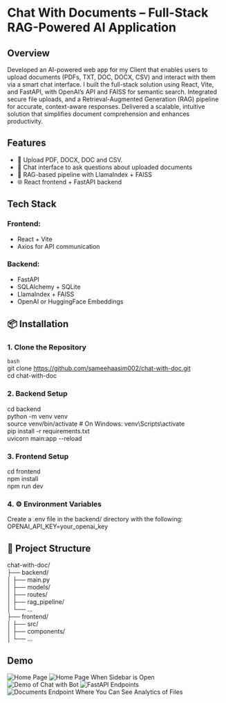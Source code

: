 # Chat With Documents – Full-Stack RAG-Powered AI Application
## Overview

Developed an AI-powered web app for my Client that enables users to upload documents (PDFs, TXT, DOC, DOCX, CSV) and interact with them via a smart chat interface. I built the full-stack solution using React, Vite, and FastAPI, with OpenAI’s API and FAISS for semantic search. Integrated secure file uploads, and a Retrieval-Augmented Generation (RAG) pipeline for accurate, context-aware responses. Delivered a scalable, intuitive solution that simplifies document comprehension and enhances productivity.

## Features
- 📁 Upload PDF, DOCX, DOC and CSV.
- 💬 Chat interface to ask questions about uploaded documents
- 🧠 RAG-based pipeline with LlamaIndex + FAISS
- 🌐 React frontend + FastAPI backend

## Tech Stack
### Frontend: 
- React + Vite
- Axios for API communication

### Backend:
- FastAPI
- SQLAlchemy + SQLite
- LlamaIndex + FAISS
- OpenAI or HuggingFace Embeddings

## 📦 Installation

### 1. Clone the Repository

```bash``` <br />
git clone https://github.com/sameehaasim002/chat-with-doc.git<br />
cd chat-with-doc

### 2. Backend Setup

cd backend <br />
python -m venv venv <br />
source venv/bin/activate  # On Windows: venv\Scripts\activate <br />
pip install -r requirements.txt <br />
uvicorn main:app --reload <br />

### 3. Frontend Setup

cd frontend <br />
npm install <br />
npm run dev <br />

### 4. ⚙️ Environment Variables

Create a .env file in the backend/ directory with the following: <br />
OPENAI_API_KEY=your_openai_key <br />

## 📄 Project Structure
chat-with-doc/ <br />
├── backend/ <br />
│   ├── main.py <br />
│   ├── models/ <br />
│   ├── routes/ <br />
│   ├── rag_pipeline/ <br />
│   └── ... <br />
├── frontend/ <br />
│   ├── src/ <br />
│   ├── components/ <br />
│   └── ... <br />

## Demo
![Home Page](https://github.com/user-attachments/assets/57f22858-5ffa-48bc-ab94-246f27353cc8)
![Home Page When Sidebar is Open](https://github.com/user-attachments/assets/ebba764f-90d7-4f31-9232-6f722c4ec14e)
![Demo of Chat with Bot](https://github.com/user-attachments/assets/19b310aa-50dc-4853-a9ff-945fc4396952)
![FastAPI Endpoints ](https://github.com/user-attachments/assets/8a310871-6f89-4854-8e40-cf85d6d1e6c3)
![Documents Endpoint Where You Can See Analytics of Files](https://github.com/user-attachments/assets/b11eae70-ef16-4e4c-97df-417cb53805a8)
